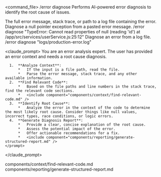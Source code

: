 <command_file>
  <metadata>
    <name>/error diagnose</name>
    <purpose>Performs AI-powered error diagnosis to identify the root cause of issues.</purpose>
    <usage>
      <![CDATA[
      /error diagnose "[error_message_or_log_file]"
      ]]>
    </usage>
  </metadata>

  <arguments>
    <argument name="error_context" type="string" required="true">
      <description>The full error message, stack trace, or path to a log file containing the error.</description>
    </argument>
  </arguments>
  
  <examples>
    <example>
      <description>Diagnose a null pointer exception from a pasted error message.</description>
      <usage>/error diagnose "TypeError: Cannot read properties of null (reading 'id') at /app/src/services/userService.js:25:12"</usage>
    </example>
    <example>
      <description>Diagnose an error from a log file.</description>
      <usage>/error diagnose "logs/production-error.log"</usage>
    </example>
  </examples>

  <claude_prompt>
    <prompt>
      You are an error analysis expert. The user has provided an error context and needs a root cause diagnosis.

      1.  **Analyze Context**:
          *   If the input is a file path, read the file.
          *   Parse the error message, stack trace, and any other available information.
      2.  **Find Relevant Code**:
          *   Based on the file paths and line numbers in the stack trace, find the relevant code sections.
          *   <include component="components/context/find-relevant-code.md" />
      3.  **Identify Root Cause**:
          *   Analyze the error in the context of the code to determine the most likely root cause. Consider things like null values, incorrect types, race conditions, or logic errors.
      4.  **Generate Diagnosis Report**:
          *   Provide a clear, concise explanation of the root cause.
          *   Assess the potential impact of the error.
          *   Offer actionable recommendations for a fix.
          *   <include component="components/reporting/generate-structured-report.md" />
    </prompt>
  </claude_prompt>

  <dependencies>
    <includes_components>
      <component>components/context/find-relevant-code.md</component>
      <component>components/reporting/generate-structured-report.md</component>
    </includes_components>
  </dependencies>
</command_file>